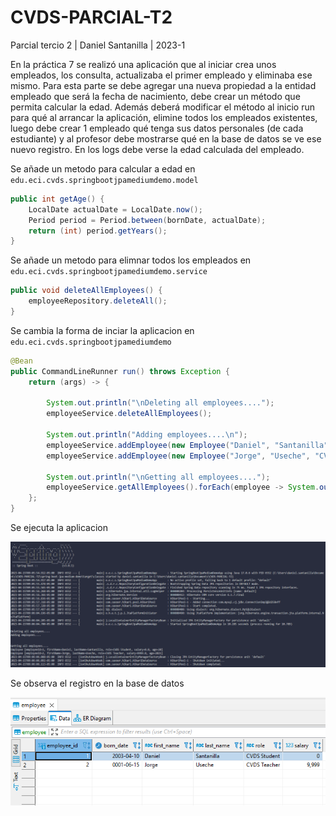 # CVDS-PARCIAL-T2

Parcial tercio 2 | Daniel Santanilla | 2023-1

En la práctica 7 se realizó una aplicación que al iniciar crea unos empleados, los consulta, actualizaba el primer empleado y eliminaba ese mismo.
Para esta parte se debe agregar una nueva propiedad a la entidad empleado que será la fecha de nacimiento, debe crear un método que permita calcular la edad.
Además deberá modificar el método al inicio run para qué al arrancar la aplicación, elimine todos los empleados existentes, luego debe crear 1 empleado qué tenga sus datos personales (de cada estudiante) y al profesor debe mostrarse qué en la base de datos se ve ese nuevo registro.
En los logs debe verse la edad calculada del empleado.

Se añade un metodo para calcular a edad en `edu.eci.cvds.springbootjpamediumdemo.model`

```java
public int getAge() {
    LocalDate actualDate = LocalDate.now();
    Period period = Period.between(bornDate, actualDate);
    return (int) period.getYears();
}
```

Se añade un metodo para elimnar todos los empleados en `edu.eci.cvds.springbootjpamediumdemo.service`

```java
public void deleteAllEmployees() {
    employeeRepository.deleteAll();        
}
```

Se cambia la forma de inciar la aplicacion  en `edu.eci.cvds.springbootjpamediumdemo`

```java
@Bean
public CommandLineRunner run() throws Exception {
    return (args) -> {
        
        System.out.println("\nDeleting all employees....");
        employeeService.deleteAllEmployees();

        System.out.println("Adding employees....\n");
        employeeService.addEmployee(new Employee("Daniel", "Santanilla", "CVDS Student", 0.00, LocalDate.of(2003, 4, 10)));
        employeeService.addEmployee(new Employee("Jorge", "Useche", "CVDS Teacher", 9999.00, LocalDate.of(0001, 6, 15)));
        
        System.out.println("\nGetting all employees....");
        employeeService.getAllEmployees().forEach(employee -> System.out.println(employee));
    };
}
```

Se ejecuta la aplicacion

![running](./imgs/runapp.png)

Se observa el registro en la base de datos

![data](./imgs/db.png)
